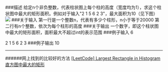 ###描述
给定n个非负整数，代表柱状图上每个柱的高度（宽度均为1），求这个柱状图中最大的矩形面积。例如对于输入"2 1 5 6 2 3"，最大面积为10（见下图）</br> 
![](http://i.stack.imgur.com/WiG1O.png)
###关于输入
第一行是一个整数n，代表有多少个柱形，n小于等于20000 
第二行有n个整数，依次为每个柱形的高度
###关于输出
一个数字，即这个柱状图中最大的矩形面积，面积最大不超过int的表示范围
###例子输入
6

2 1 5 6 2 3
###例子输出
10

---

######网上找到的比较好的方法
  [[LeetCode] Largest Rectangle in Histogram 直方图中最大的矩形](http://www.cnblogs.com/grandyang/p/4322653.html)
